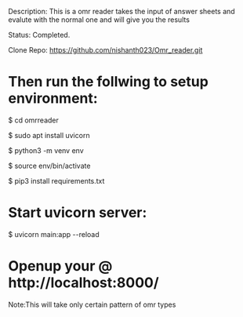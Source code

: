 Description: This is a omr reader takes the input of answer sheets and evalute with the normal one and will give you the results 

Status: Completed. 

Clone Repo: https://github.com/nishanth023/Omr_reader.git

# Then run the follwing to setup environment:

$ cd omrreader

$ sudo apt install uvicorn

$ python3 -m venv env

$ source env/bin/activate

$ pip3 install requirements.txt

# Start uvicorn server:

$ uvicorn main:app --reload  

# Openup your @ http://localhost:8000/

Note:This will take only certain pattern of omr types 
